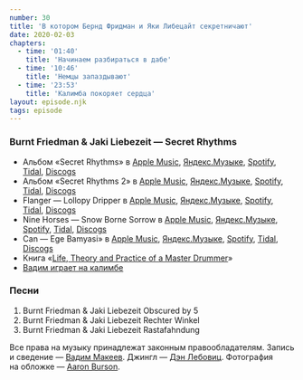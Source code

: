```yaml
---
number: 30
title: 'В котором Бернд Фридман и Яки Либецайт секретничают'
date: 2020-02-03
chapters:
  - time: '01:40'
    title: 'Начинаем разбираться в дабе'
  - time: '10:46'
    title: 'Немцы запаздывают'
  - time: '23:53'
    title: 'Калимба покоряет сердца'
layout: episode.njk
tags: episode
---
```


### Burnt Friedman & Jaki Liebezeit — Secret Rhythms

- Альбом «Secret Rhythms» в
  [Apple Music](https://music.apple.com/album/79056222),
  [Яндекс.Музыке](https://music.yandex.ru/album/5291736),
  [Spotify](https://open.spotify.com/playlist/0YF7xFWWb64CNmVNxl2szn),
  [Tidal](https://tidal.com/album/87612014),
  [Discogs](https://www.discogs.com/master/14560)
- Альбом «Secret Rhythms 2» в
  [Apple Music](https://music.apple.com/album/724385391),
  [Яндекс.Музыке](https://music.yandex.ru/artist/5827924),
  [Spotify](https://open.spotify.com/playlist/4O4rpsUe0ow070B2x1YEnW),
  [Tidal](https://tidal.com/browse/album/87627098),
  [Discogs](https://www.discogs.com/master/14569)
- Flanger — Lollopy Dripper в
  [Apple Music](https://music.apple.com/album/1039499690),
  [Яндекс.Музыке](https://music.yandex.ru/album/5287433),
  [Spotify](https://open.spotify.com/album/72HlRW3bRovz07yfBPfGew),
  [Tidal](https://listen.tidal.com/album/87611022),
  [Discogs](https://www.discogs.com/master/904640)
- Nine Horses — Snow Borne Sorrow в
  [Apple Music](https://music.apple.com/album/1443833159),
  [Яндекс.Музыке](https://music.yandex.ru/artist/669938),
  [Spotify](https://open.spotify.com/album/7jTescI5fxu4l0DWKIdWCK),
  [Tidal](https://listen.tidal.com/album/76827287),
  [Discogs](https://www.discogs.com/master/13446)
- Can — Ege Bamyasi» в
  [Apple Music](https://music.apple.com/album/711468600),
  [Яндекс.Музыке](https://music.yandex.ru/album/6220066),
  [Spotify](https://open.spotify.com/playlist/2l0axAWHF5JHbi7nXrcbfi),
  [Tidal](https://tidal.com/browse/album/22662920),
  [Discogs](https://www.discogs.com/master/11693)
- Книга «[Life, Theory and Practice of a Master Drummer](https://unbound.com/books/jaki-liebezeit/)»
- [Вадим играет на калимбе](https://www.instagram.com/p/siYo6IMzgg/)

### Песни

1. Burnt Friedman & Jaki Liebezeit Obscured by 5
2. Burnt Friedman & Jaki Liebezeit Rechter Winkel
3. Burnt Friedman & Jaki Liebezeit Rastafahndung

Все права на музыку принадлежат законным правообладателям.
Запись и сведение — [Вадим Макеев](https://twitter.com/pepelsbey).
Джингл — [Дэн Лебовиц](https://www.youtube.com/channel/UC38A5qHrlc_Zgua7vL4b96w).
Фотография на обложке — [Aaron Burson](https://unsplash.com/photos/aE3gcKW1BxU).
